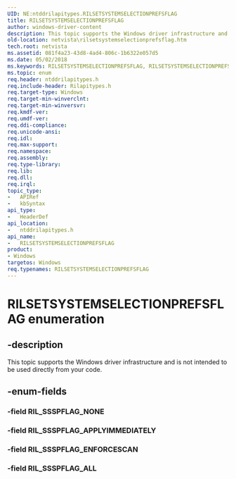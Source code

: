 ```yaml
---
UID: NE:ntddrilapitypes.RILSETSYSTEMSELECTIONPREFSFLAG
title: RILSETSYSTEMSELECTIONPREFSFLAG
author: windows-driver-content
description: This topic supports the Windows driver infrastructure and is not intended to be used directly from your code.
old-location: netvista\rilsetsystemselectionprefsflag.htm
tech.root: netvista
ms.assetid: 081f4a23-43d8-4ad4-806c-1b6322e057d5
ms.date: 05/02/2018
ms.keywords: RILSETSYSTEMSELECTIONPREFSFLAG, RILSETSYSTEMSELECTIONPREFSFLAG enumeration [Network Drivers Starting with Windows Vista], RIL_SSSPFLAG_ALL, RIL_SSSPFLAG_APPLYIMMEDIATELY, RIL_SSSPFLAG_ENFORCESCAN, netvista.rilsetsystemselectionprefsflag, ntddrilapitypes/RILSETSYSTEMSELECTIONPREFSFLAG, ntddrilapitypes/RIL_SSSPFLAG_ALL, ntddrilapitypes/RIL_SSSPFLAG_APPLYIMMEDIATELY, ntddrilapitypes/RIL_SSSPFLAG_ENFORCESCAN
ms.topic: enum
req.header: ntddrilapitypes.h
req.include-header: Rilapitypes.h
req.target-type: Windows
req.target-min-winverclnt: 
req.target-min-winversvr: 
req.kmdf-ver: 
req.umdf-ver: 
req.ddi-compliance: 
req.unicode-ansi: 
req.idl: 
req.max-support: 
req.namespace: 
req.assembly: 
req.type-library: 
req.lib: 
req.dll: 
req.irql: 
topic_type:
-	APIRef
-	kbSyntax
api_type:
-	HeaderDef
api_location:
-	ntddrilapitypes.h
api_name:
-	RILSETSYSTEMSELECTIONPREFSFLAG
product:
- Windows
targetos: Windows
req.typenames: RILSETSYSTEMSELECTIONPREFSFLAG
---
```


# RILSETSYSTEMSELECTIONPREFSFLAG enumeration


## -description


This topic supports the Windows driver infrastructure and is not intended to be used directly from your code.


## -enum-fields




### -field RIL_SSSPFLAG_NONE


### -field RIL_SSSPFLAG_APPLYIMMEDIATELY


### -field RIL_SSSPFLAG_ENFORCESCAN


### -field RIL_SSSPFLAG_ALL

